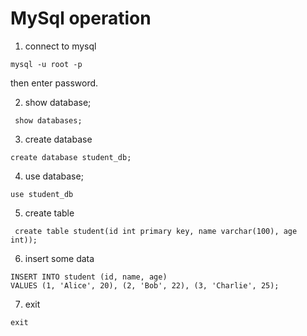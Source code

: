 # MySql operation

1. connect to mysql

```shell
mysql -u root -p
```

then enter password.

2. show database;

```shell
 show databases;
```

3. create database

```shell
create database student_db;
```

4. use database;

```shell
use student_db
```

5. create table

```
 create table student(id int primary key, name varchar(100), age int));
```

6. insert some data

```shell
INSERT INTO student (id, name, age)
VALUES (1, 'Alice', 20), (2, 'Bob', 22), (3, 'Charlie', 25);
```

7. exit

```shell
exit 
```
